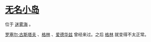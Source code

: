 # [无名小岛](../特殊地点/无名小岛.md)

位于 [迷雾海](../地区/迷雾海.md) 。

[罗塞尔·古斯塔夫](../人物/罗塞尔·古斯塔夫.md) 、[格林](../龙套/格林.md) 、[爱德华兹](../龙套/爱德华兹.md) 曾经来过。之后 [格林](../龙套/格林.md) 就变得不太正常。

